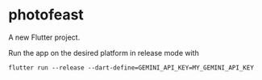 # photofeast

A new Flutter project.


Run the app on the desired platform in release mode with
```
flutter run --release --dart-define=GEMINI_API_KEY=MY_GEMINI_API_KEY
```
